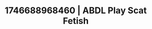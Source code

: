---
categories:
- Tasteful nudity
- Audio stimulation
- AI-generated
- Eye contact kink
- Naughty librarian
- Dark fantasy erotica
- ASMR
- Cosplay
image: /assets/images/1746688968460.jpg
layout: post
seo:
  description: Featured content with artistic ABDL Play, Scat Fetish. HD images available.
  keywords: ABDL Play, Scat Fetish
  og_image: /assets/images/1746688968460.jpg
  schema_type: VisualArtwork
tags:
- '#1746688968460'
- ABDL Play
- Scat Fetish
title: 1746688968460 | ABDL Play Scat Fetish
---